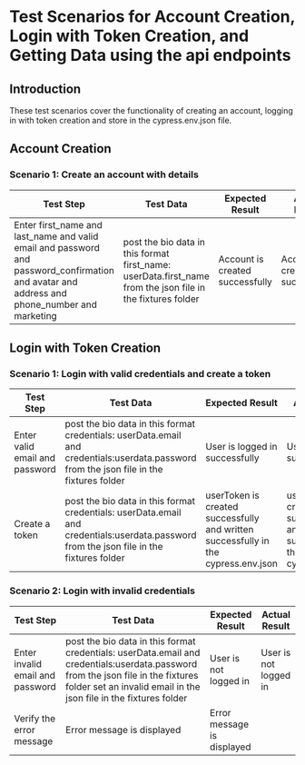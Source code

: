 # Test Scenarios for Account Creation, Login with Token Creation, and Getting Data using the api endpoints

## Introduction
These test scenarios cover the functionality of creating an account, logging in with token creation and store in the cypress.env.json file.

## Account Creation
### Scenario 1: Create an account with details
| Test Step |Test Data| Expected Result | Actual Result |
| --- | --- | --- |--- |
| Enter first_name and last_name and valid email and password and password_confirmation and avatar and address and phone_number and marketing |post the bio data in this format  first_name: userData.first_name from the json file in the fixtures folder  | Account is created successfully | Account is created successfully |


## Login with Token Creation
### Scenario 1: Login with valid credentials and create a token
| Test Step |Test Data| Expected Result | Actual Result |
| --- | --- | --- |--- |
| Enter valid email and password | post the bio data in this format  credentials: userData.email and credentials:userdata.password from the json file in the fixtures folder   | User is logged in successfully | User is logged in successfully |
| Create a token | post the bio data in this format  credentials: userData.email and credentials:userdata.password from the json file in the fixtures folder   | userToken is created successfully and written successfully in the cypress.env.json | userToken is created successfully and written successfully in the cypress.env.json |

### Scenario 2: Login with invalid credentials
| Test Step |Test Data| Expected Result | Actual Result |
| --- | --- | --- |--- |
| Enter invalid email and password | post the bio data in this format  credentials: userData.email and credentials:userdata.password from the json file in the fixtures folder set an invalid email in the json file in the fixtures folder   | User is not logged in | User is not logged in |
| Verify the error message | Error message is displayed | Error message is displayed |



